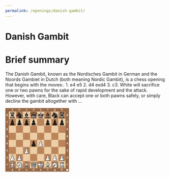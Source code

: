 ```yaml
---
permalink: /openings/danish-gambit/
---
```

Danish Gambit
=============

# Brief summary


The Danish Gambit, known as the Nordisches Gambit in German and the Noords Gambiet in Dutch (both meaning Nordic Gambit), is a chess opening that begins with the moves:. 1. e4 e5 2. d4 exd4 3. c3. White will sacrifice one or two pawns for the sake of rapid development and the attack. However, with care, Black can accept one or both pawns safely, or simply decline the gambit altogether with ...

<img src="/img/Danish Gambit.jpg" width="200"/>
